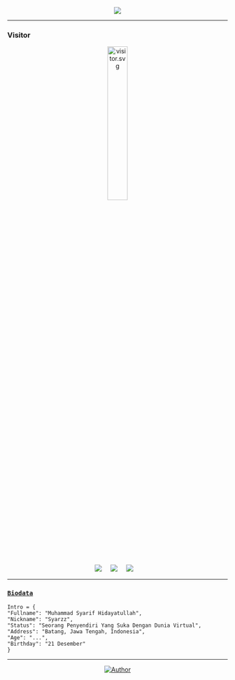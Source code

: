 <p align='center'>
  <a href="https://syarzz.cyclic.app"><img src="https://cdn.waifu.im/7460.jpg" /><a>

-----
<h3 align="left">Visitor</h3>
<p align="center">
<a href="https://syarzz.cyclic.app"><img src="https://telegra.ph/file/7d4a924b9c4847ef8d2ab.png" alt="visitor.svg" width= "30%">
</p>

<p align="center">
<p align="center">
  <a href="https://github.com/SyariffH"><img src="https://img.shields.io/badge/github-20232A?style=for-the-badge&logo=github&logoColor=61DAFB" /></a>&nbsp;&nbsp;&nbsp;&nbsp;
  <a href="https://wa.me//6283123952723"><img src="https://img.shields.io/badge/whatsApp%20-%23339933.svg?&style=for-the-badge&logo=whatsapp&logoColor=white" /></a>&nbsp;&nbsp;&nbsp;&nbsp;
  <a href="https://Instagram.com/syrff.h/"><img src="https://img.shields.io/badge/Instagram%20-%23cc6699.svg?&style=for-the-badge&logo=Instagram&logoColor=white" /></a>&nbsp;&nbsp;&nbsp;&nbsp;

</p>

___

### [`Biodata`](https://syarzz.cyclic.app/)
```
Intro = {
"Fullname": "Muhammad Syarif Hidayatullah",
"Nickname": "Syarzz",
"Status": "Seorang Penyendiri Yang Suka Dengan Dunia Virtual",
"Address": "Batang, Jawa Tengah, Indonesia",
"Age": "...",
"Birthday": "21 Desember"
}
```
___


<p align="center">
<a href="https://syarzz.cyclic.app/"><img title="Author" src="https://img.shields.io/badge/AUTHOR-Syarzz-orange.svg?style=for-the-badge&logo=github"></a
</p>
